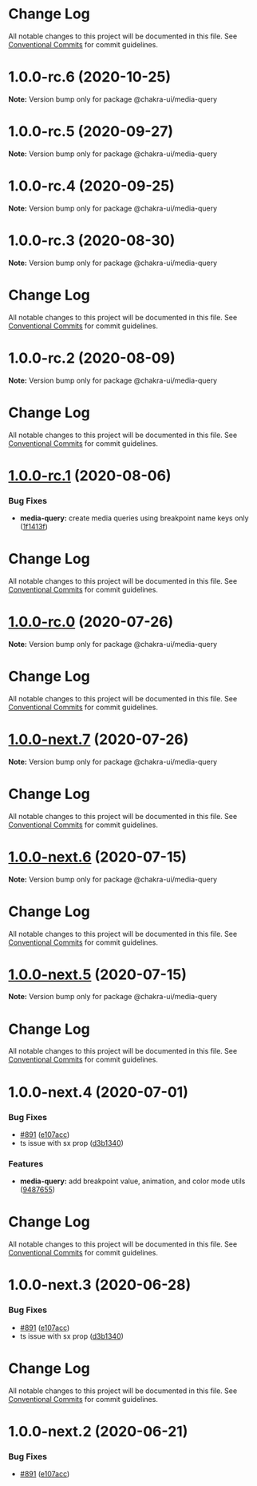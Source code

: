 # Change Log

All notable changes to this project will be documented in this file.
See [Conventional Commits](https://conventionalcommits.org) for commit guidelines.

# 1.0.0-rc.6 (2020-10-25)

**Note:** Version bump only for package @chakra-ui/media-query





# 1.0.0-rc.5 (2020-09-27)

**Note:** Version bump only for package @chakra-ui/media-query





# 1.0.0-rc.4 (2020-09-25)

**Note:** Version bump only for package @chakra-ui/media-query





# 1.0.0-rc.3 (2020-08-30)

**Note:** Version bump only for package @chakra-ui/media-query





# Change Log

All notable changes to this project will be documented in this file. See
[Conventional Commits](https://conventionalcommits.org) for commit guidelines.

# 1.0.0-rc.2 (2020-08-09)

**Note:** Version bump only for package @chakra-ui/media-query

# Change Log

All notable changes to this project will be documented in this file. See
[Conventional Commits](https://conventionalcommits.org) for commit guidelines.

# [1.0.0-rc.1](https://github.com/chakra-ui/chakra-ui/compare/@chakra-ui/media-query@1.0.0-rc.0...@chakra-ui/media-query@1.0.0-rc.1) (2020-08-06)

### Bug Fixes

- **media-query:** create media queries using breakpoint name keys only
  ([1f1413f](https://github.com/chakra-ui/chakra-ui/commit/1f1413f297c08d819e56b5649258c18472f9177a))

# Change Log

All notable changes to this project will be documented in this file. See
[Conventional Commits](https://conventionalcommits.org) for commit guidelines.

# [1.0.0-rc.0](https://github.com/chakra-ui/chakra-ui/compare/@chakra-ui/media-query@1.0.0-next.7...@chakra-ui/media-query@1.0.0-rc.0) (2020-07-26)

**Note:** Version bump only for package @chakra-ui/media-query

# Change Log

All notable changes to this project will be documented in this file. See
[Conventional Commits](https://conventionalcommits.org) for commit guidelines.

# [1.0.0-next.7](https://github.com/chakra-ui/chakra-ui/compare/@chakra-ui/media-query@1.0.0-next.6...@chakra-ui/media-query@1.0.0-next.7) (2020-07-26)

**Note:** Version bump only for package @chakra-ui/media-query

# Change Log

All notable changes to this project will be documented in this file. See
[Conventional Commits](https://conventionalcommits.org) for commit guidelines.

# [1.0.0-next.6](https://github.com/chakra-ui/chakra-ui/compare/@chakra-ui/media-query@1.0.0-next.5...@chakra-ui/media-query@1.0.0-next.6) (2020-07-15)

**Note:** Version bump only for package @chakra-ui/media-query

# Change Log

All notable changes to this project will be documented in this file. See
[Conventional Commits](https://conventionalcommits.org) for commit guidelines.

# [1.0.0-next.5](https://github.com/chakra-ui/chakra-ui/compare/@chakra-ui/media-query@1.0.0-next.4...@chakra-ui/media-query@1.0.0-next.5) (2020-07-15)

**Note:** Version bump only for package @chakra-ui/media-query

# Change Log

All notable changes to this project will be documented in this file. See
[Conventional Commits](https://conventionalcommits.org) for commit guidelines.

# 1.0.0-next.4 (2020-07-01)

### Bug Fixes

- [#891](https://github.com/chakra-ui/chakra-ui/issues/891)
  ([e107acc](https://github.com/chakra-ui/chakra-ui/commit/e107acc8487898a965b0d695c1da71f46fc56d5e))
- ts issue with sx prop
  ([d3b1340](https://github.com/chakra-ui/chakra-ui/commit/d3b1340cb255937927b4d4c56ce218141570b951))

### Features

- **media-query:** add breakpoint value, animation, and color mode utils
  ([9487655](https://github.com/chakra-ui/chakra-ui/commit/9487655f315656b7bf58fe81e4b6ce90d546caf0))

# Change Log

All notable changes to this project will be documented in this file. See
[Conventional Commits](https://conventionalcommits.org) for commit guidelines.

# 1.0.0-next.3 (2020-06-28)

### Bug Fixes

- [#891](https://github.com/chakra-ui/chakra-ui/issues/891)
  ([e107acc](https://github.com/chakra-ui/chakra-ui/commit/e107acc8487898a965b0d695c1da71f46fc56d5e))
- ts issue with sx prop
  ([d3b1340](https://github.com/chakra-ui/chakra-ui/commit/d3b1340cb255937927b4d4c56ce218141570b951))

# Change Log

All notable changes to this project will be documented in this file. See
[Conventional Commits](https://conventionalcommits.org) for commit guidelines.

# 1.0.0-next.2 (2020-06-21)

### Bug Fixes

- [#891](https://github.com/chakra-ui/chakra-ui/issues/891)
  ([e107acc](https://github.com/chakra-ui/chakra-ui/commit/e107acc8487898a965b0d695c1da71f46fc56d5e))
